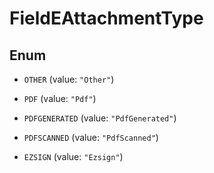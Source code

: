 

# FieldEAttachmentType

## Enum


* `OTHER` (value: `"Other"`)

* `PDF` (value: `"Pdf"`)

* `PDFGENERATED` (value: `"PdfGenerated"`)

* `PDFSCANNED` (value: `"PdfScanned"`)

* `EZSIGN` (value: `"Ezsign"`)




